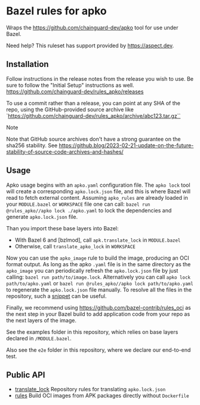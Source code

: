# Bazel rules for apko

Wraps the https://github.com/chainguard-dev/apko tool for use under Bazel.

Need help? This ruleset has support provided by <https://aspect.dev>.

## Installation

Follow instructions in the release notes from the release you wish to use.
Be sure to follow the "Initial Setup" instructions as well.
<https://github.com/chainguard-dev/rules_apko/releases>

To use a commit rather than a release, you can point at any SHA of the repo,
using the GitHub-provided source archive like
`https://github.com/chainguard-dev/rules_apko/archive/abc123.tar.gz``

> [!NOTE]  
> Note that GitHub source archives don't have a strong guarantee on the sha256 stability.
> See https://github.blog/2023-02-21-update-on-the-future-stability-of-source-code-archives-and-hashes/

## Usage

Apko usage begins with an `apko.yaml` configuration file. The `apko lock` tool will create a corresponding
`apko.lock.json` file, and this is where Bazel will read to fetch external content.
Assuming `apko_rules` are already loaded in your `MODULE.bazel` or `WORKSPACE` file one can call:
`bazel run @rules_apko//apko lock ./apko.yaml` to lock the dependencies and generate `apko.lock.json` file.

Than you import these base layers into Bazel:

- With Bazel 6 and [bzlmod], call `apk.translate_lock` in `MODULE.bazel`
- Otherwise, call `translate_apko_lock` in `WORKSPACE`

Now you can use the `apko_image` rule to build the image, producing an OCI format output.
As long as the apko `.yaml` file is in the same directory as the `apko_image` you can periodically refresh the
`apko.lock.json` file by just calling: `bazel run path/to/image.lock`.
Alternatively you can call `apko lock path/to/apko.yaml` or `bazel run @rules_apko//apko lock path/to/apko.yaml`
to regenerate the `apko.lock.json` file manually.
To resolve all the files in the repository, such a [snippet](./examples/lock.sh) can be useful.

Finally, we recommend using <https://github.com/bazel-contrib/rules_oci> as the next step in your Bazel build
to add application code from your repo as the next layers of the image.

See the examples folder in this repository, which relies on base layers declared in `/MODULE.bazel`.

Also see the `e2e` folder in this repository, where we declare our end-to-end test.

## Public API

- [translate_lock](./docs/translate_lock.md) Repository rules for translating `apko.lock.json`
- [rules](./docs/rules.md) Build OCI images from APK packages directly without `Dockerfile`
